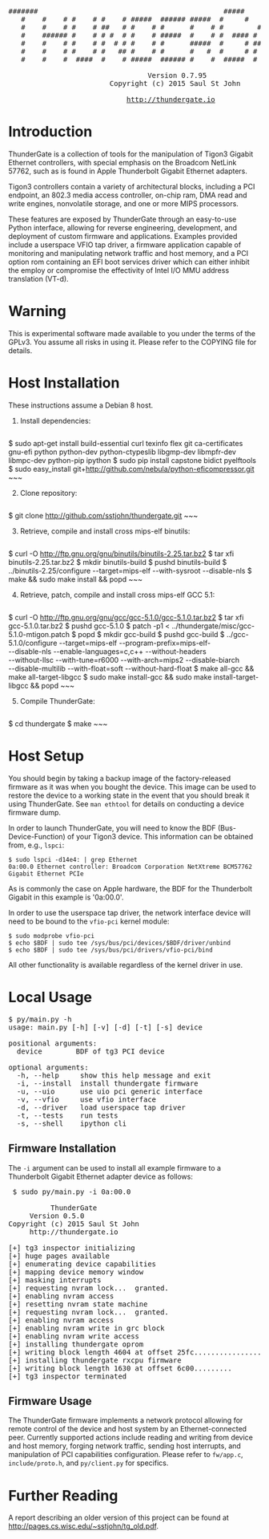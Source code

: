 <pre>
#######                                            #####
   #    #    # #    # #    # #####  ###### #####  #     #   ##   ##### ######
   #    #    # #    # ##   # #    # #      #    # #        #  #    #   #
   #    ###### #    # # #  # #    # #####  #    # #  #### #    #   #   #####
   #    #    # #    # #  # # #    # #      #####  #     # ######   #   #
   #    #    # #    # #   ## #    # #      #   #  #     # #    #   #   #
   #    #    #  ####  #    # #####  ###### #    #  #####  #    #   #   ######

                                 Version 0.7.95
                        Copyright (c) 2015 Saul St John

                            <a href="http://thundergate.io">http://thundergate.io</a>
</pre>

# Introduction #

ThunderGate is a collection of tools for the manipulation of Tigon3 Gigabit
Ethernet controllers, with special emphasis on the Broadcom NetLink 57762,
such as is found in Apple Thunderbolt Gigabit Ethernet adapters.

Tigon3 controllers contain a variety of architectural blocks, including a PCI
endpoint, an 802.3 media access controller, on-chip ram, DMA read and write
engines, nonvolatile storage, and one or more MIPS processors.

These features are exposed by ThunderGate through an easy-to-use Python
interface, allowing for reverse engineering, development, and deployment of
custom firmware and applications. Examples provided include a userspace VFIO
tap driver, a firmware application capable of monitoring and manipulating
network traffic and host memory, and a PCI option rom containing an EFI boot
services driver which can either inhibit the employ or compromise the 
effectivity of Intel I/O MMU address translation (VT-d).

# Warning #

This is experimental software made available to you under the terms of
the GPLv3. You assume all risks in using it. Please refer to the COPYING file
for details.

# Host Installation #

These instructions assume a Debian 8 host.

1. Install dependencies:

    ~~~
$ sudo apt-get install build-essential curl texinfo flex git ca-certificates  \
            gnu-efi python python-dev python-ctypeslib libgmp-dev libmpfr-dev \
	    libmpc-dev python-pip ipython
$ sudo pip install capstone bidict pyelftools
$ sudo easy_install git+http://github.com/nebula/python-eficompressor.git
    ~~~

2. Clone repository:

    ~~~
$ git clone http://github.com/sstjohn/thundergate.git
    ~~~

3. Retrieve, compile and install cross mips-elf binutils:

    ~~~
$ curl -O http://ftp.gnu.org/gnu/binutils/binutils-2.25.tar.bz2
$ tar xfi binutils-2.25.tar.bz2
$ mkdir binutils-build
$ pushd binutils-build
$ ../binutils-2.25/configure --target=mips-elf --with-sysroot --disable-nls
$ make && sudo make install && popd
    ~~~

4. Retrieve, patch, compile and install cross mips-elf GCC 5.1:

    ~~~
$ curl -O http://ftp.gnu.org/gnu/gcc/gcc-5.1.0/gcc-5.1.0.tar.bz2
$ tar xfi gcc-5.1.0.tar.bz2
$ pushd gcc-5.1.0
$ patch -p1 < ../thundergate/misc/gcc-5.1.0-mtigon.patch
$ popd
$ mkdir gcc-build
$ pushd gcc-build
$ ../gcc-5.1.0/configure --target=mips-elf --program-prefix=mips-elf-        \
        --disable-nls --enable-languages=c,c++ --without-headers             \
        --without-llsc --with-tune=r6000 --with-arch=mips2 --disable-biarch  \
        --disable-multilib --with-float=soft --without-hard-float
$ make all-gcc && make all-target-libgcc
$ sudo make install-gcc && sudo make install-target-libgcc && popd
    ~~~

5. Compile ThunderGate:

    ~~~
$ cd thundergate
$ make
    ~~~

# Host Setup #

You should begin by taking a backup image of the factory-released firmware as
it was when you bought the device. This image can be used to restore the device
to a working state in the event that you should break it using ThunderGate.
See `man ethtool` for details on conducting a device firmware dump.

In order to launch ThunderGate, you will need to know the BDF
(Bus-Device-Function) of your Tigon3 device. This information can be
obtained from, e.g., ```lspci```:

~~~
$ sudo lspci -d14e4: | grep Ethernet
0a:00.0 Ethernet controller: Broadcom Corporation NetXtreme BCM57762 Gigabit Ethernet PCIe
~~~

As is commonly the case on Apple hardware, the BDF for the Thunderbolt
Gigabit in this example is '0a:00.0'.

In order to use the userspace tap driver, the network interface device
will need to be bound to the ```vfio-pci``` kernel module:
~~~
$ sudo modprobe vfio-pci
$ echo $BDF | sudo tee /sys/bus/pci/devices/$BDF/driver/unbind
$ echo $BDF | sudo tee /sys/bus/pci/drivers/vfio-pci/bind
~~~

All other functionality is available regardless of the kernel driver in use.

# Local Usage #

<pre>
$ py/main.py -h
usage: main.py [-h] [-v] [-d] [-t] [-s] device

positional arguments:
  device        BDF of tg3 PCI device

optional arguments:
  -h, --help     show this help message and exit
  -i, --install  install thundergate firmware
  -u, --uio      use uio pci generic interface
  -v, --vfio     use vfio interface
  -d, --driver   load userspace tap driver
  -t, --tests    run tests
  -s, --shell    ipython cli
</pre>

## Firmware Installation ##

The ```-i``` argument can be used to install all example firmware
to a Thunderbolt Gigabit Ethernet adapter device as follows:
<pre>
 $ sudo py/main.py -i 0a:00.0

          ThunderGate
	 Version 0.5.0
Copyright (c) 2015 Saul St John
     http://thundergate.io

[+] tg3 inspector initializing
[+] huge pages available
[+] enumerating device capabilities
[+] mapping device memory window
[+] masking interrupts
[+] requesting nvram lock...  granted.
[+] enabling nvram access
[+] resetting nvram state machine
[+] requesting nvram lock...  granted.
[+] enabling nvram access
[+] enabling nvram write in grc block
[+] enabling nvram write access
[+] installing thundergate oprom
[+] writing block length 4604 at offset 25fc.....................
[+] installing thundergate rxcpu firmware
[+] writing block length 1630 at offset 6c00.........
[+] tg3 inspector terminated
</pre>

## Firmware Usage ##

The ThunderGate firmware implements a network protocol allowing for remote
control of the device and host system by an Ethernet-connected peer.
Currently supported actions include reading and writing from device and host
memory, forging network traffic, sending host interrupts, and manipulation
of PCI capabilities configuration. Please refer to ```fw/app.c```, 
```include/proto.h```, and ```py/client.py``` for specifics.

# Further Reading #

A report describing an older version of this project can be found at
<http://pages.cs.wisc.edu/~sstjohn/tg_old.pdf>.
